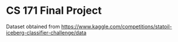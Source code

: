 # CS 171 Final Project

Dataset obtained from https://www.kaggle.com/competitions/statoil-iceberg-classifier-challenge/data
